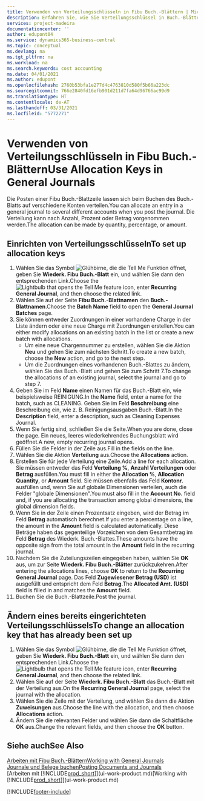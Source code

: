```yaml
---
title: Verwenden von Verteilungsschlüsseln in Fibu Buch.-Blättern | Microsoft Docs
description: Erfahren Sie, wie Sie Verteilungsschlüssel in Buch.-Blättern verwenden können.
services: project-madeira
documentationcenter: ''
author: edupont04
ms.service: dynamics365-business-central
ms.topic: conceptual
ms.devlang: na
ms.tgt_pltfrm: na
ms.workload: na
ms.search.keywords: cost accounting
ms.date: 04/01/2021
ms.author: edupont
ms.openlocfilehash: 2760b53bfa1e277d4c4763810d580f5b66a223dc
ms.sourcegitcommit: 766e2840fd16efb901d211d7fa64d96766ac99d9
ms.translationtype: HT
ms.contentlocale: de-AT
ms.lasthandoff: 03/31/2021
ms.locfileid: "5772271"
---
```

# <a name="use-allocation-keys-in-general-journals"></a><span data-ttu-id="343e3-103">Verwenden von Verteilungsschlüsseln in Fibu Buch.-Blättern</span><span class="sxs-lookup"><span data-stu-id="343e3-103">Use Allocation Keys in General Journals</span></span>
<span data-ttu-id="343e3-104">Die Posten einer Fibu Buch.-Blattzeile lassen sich beim Buchen des Buch.-Blatts auf verschiedene Konten verteilen.</span><span class="sxs-lookup"><span data-stu-id="343e3-104">You can allocate an entry in a general journal to several different accounts when you post the journal.</span></span> <span data-ttu-id="343e3-105">Die Verteilung kann nach Anzahl, Prozent oder Betrag vorgenommen werden.</span><span class="sxs-lookup"><span data-stu-id="343e3-105">The allocation can be made by quantity, percentage, or amount.</span></span>

## <a name="to-set-up-allocation-keys"></a><span data-ttu-id="343e3-106">Einrichten von Verteilungsschlüsseln</span><span class="sxs-lookup"><span data-stu-id="343e3-106">To set up allocation keys</span></span>
1. <span data-ttu-id="343e3-107">Wählen Sie das Symbol ![Glühbirne, die die Tell Me Funktion öffnet](media/ui-search/search_small.png "Tell Me-Funktion"), geben Sie **Wiederk. Fibu Buch.-Blatt** ein, und wählen Sie dann den entsprechenden Link.</span><span class="sxs-lookup"><span data-stu-id="343e3-107">Choose the ![Lightbulb that opens the Tell Me feature](media/ui-search/search_small.png "Tell me what you want to do") icon, enter **Recurring General Journal**, and then choose the related link.</span></span>
2. <span data-ttu-id="343e3-108">Wählen Sie auf der Seite **Fibu Buch.-Blattnamen** den **Buch.-Blattnamen**.</span><span class="sxs-lookup"><span data-stu-id="343e3-108">Choose the **Batch Name** field to open the **General Journal Batches** page.</span></span>
3. <span data-ttu-id="343e3-109">Sie können entweder Zuordnungen in einer vorhandene Charge in der Liste ändern oder eine neue Charge mit Zuordnungen erstellen.</span><span class="sxs-lookup"><span data-stu-id="343e3-109">You can either modify allocations on an existing batch in the list or create a new batch with allocations.</span></span>
   * <span data-ttu-id="343e3-110">Um eine neue Chargennummer zu erstellen, wählen Sie die Aktion **Neu** und gehen Sie zum nächsten Schritt.</span><span class="sxs-lookup"><span data-stu-id="343e3-110">To create a new batch, choose the **New** action, and go to the next step.</span></span>
   * <span data-ttu-id="343e3-111">Um die Zuordnungen eines vorhandenen Buch.-Blattes zu ändern, wählen Sie das Buch.-Blatt und gehen Sie zum Schritt 7.</span><span class="sxs-lookup"><span data-stu-id="343e3-111">To change the allocations of an existing journal, select the journal and go to step 7.</span></span>    
4. <span data-ttu-id="343e3-112">Geben Sie im Feld **Name** einen Namen für das Buch.-Blatt ein, wie beispielsweise REINIGUNG.</span><span class="sxs-lookup"><span data-stu-id="343e3-112">In the **Name** field, enter a name for the batch, such as CLEANING.</span></span> <span data-ttu-id="343e3-113">Geben Sie im Feld **Beschreibung** eine Beschreibung ein, wie z. B. Reinigungsausgaben Buch.-Blatt.</span><span class="sxs-lookup"><span data-stu-id="343e3-113">In the **Description** field, enter a description, such as Cleaning Expenses Journal.</span></span>
5. <span data-ttu-id="343e3-114">Wenn Sie fertig sind, schließen Sie die Seite.</span><span class="sxs-lookup"><span data-stu-id="343e3-114">When you are done, close the page.</span></span> <span data-ttu-id="343e3-115">Ein neues, leeres wiederkehrendes Buchungsblatt wird geöffnet.</span><span class="sxs-lookup"><span data-stu-id="343e3-115">A new, empty recurring journal opens.</span></span>
6. <span data-ttu-id="343e3-116">Füllen Sie die Felder in der Zeile aus.</span><span class="sxs-lookup"><span data-stu-id="343e3-116">Fill in the fields on the line.</span></span>
7. <span data-ttu-id="343e3-117">Wählen Sie die Aktion **Verteilung** aus.</span><span class="sxs-lookup"><span data-stu-id="343e3-117">Choose the **Allocations** action.</span></span>
8. <span data-ttu-id="343e3-118">Erstellen Sie für jede Verteilung eine Zeile.</span><span class="sxs-lookup"><span data-stu-id="343e3-118">Add a line for each allocation.</span></span> <span data-ttu-id="343e3-119">Sie müssen entweder das Feld **Verteilung %**, **Anzahl Verteilungen** oder **Betrag** ausfüllen.</span><span class="sxs-lookup"><span data-stu-id="343e3-119">You must fill in either the **Allocation %**, **Allocation Quantity**, or **Amount** field.</span></span> <span data-ttu-id="343e3-120">Sie müssen ebenfalls das Feld **Kontonr.** ausfüllen und, wenn Sie auf globale Dimensionen verteilen, auch die Felder "globale Dimensionen".</span><span class="sxs-lookup"><span data-stu-id="343e3-120">You must also fill in the **Account No.** field and, if you are allocating the transaction among global dimensions, the global dimension fields.</span></span>
9. <span data-ttu-id="343e3-121">Wenn Sie in der Zeile einen Prozentsatz eingeben, wird der Betrag im Feld **Betrag** automatisch berechnet.</span><span class="sxs-lookup"><span data-stu-id="343e3-121">If you enter a percentage on a line, the amount in the **Amount** field is calculated automatically.</span></span> <span data-ttu-id="343e3-122">Diese Beträge haben das gegenteilige Vorzeichen von dem Gesamtbetrag im Feld **Betrag** des Wiederk. Buch.-Blattes.</span><span class="sxs-lookup"><span data-stu-id="343e3-122">These amounts have the opposite sign from the total amount in the **Amount** field in the recurring journal.</span></span>
10. <span data-ttu-id="343e3-123">Nachdem Sie die Zuteilungszeilen eingegeben haben, wählen Sie **OK** aus, um zur Seite **Wiederk. Fibu Buch.-Blätter** zurückzukehren.</span><span class="sxs-lookup"><span data-stu-id="343e3-123">After entering the allocations lines, choose **OK** to return to the **Recurring General Journal** page.</span></span> <span data-ttu-id="343e3-124">Das Feld **Zugewiesener Betrag (USD)** ist ausgefüllt und entspricht dem Feld **Betrag**.</span><span class="sxs-lookup"><span data-stu-id="343e3-124">The **Allocated Amt. (USD)** field is filled in and matches the **Amount** field.</span></span>
11. <span data-ttu-id="343e3-125">Buchen Sie die Buch.-Blattzeile.</span><span class="sxs-lookup"><span data-stu-id="343e3-125">Post the journal.</span></span>

## <a name="to-change-an-allocation-key-that-has-already-been-set-up"></a><span data-ttu-id="343e3-126">Ändern eines bereits eingerichteten Verteilungsschlüssels</span><span class="sxs-lookup"><span data-stu-id="343e3-126">To change an allocation key that has already been set up</span></span>
1. <span data-ttu-id="343e3-127">Wählen Sie das Symbol ![Glühbirne, die die Tell Me Funktion öffnet](media/ui-search/search_small.png "Tell Me-Funktion"), geben Sie **Wiederk. Fibu Buch.-Blatt** ein, und wählen Sie dann den entsprechenden Link.</span><span class="sxs-lookup"><span data-stu-id="343e3-127">Choose the ![Lightbulb that opens the Tell Me feature](media/ui-search/search_small.png "Tell me what you want to do") icon, enter **Recurring General Journal**, and then choose the related link.</span></span>
2. <span data-ttu-id="343e3-128">Wählen Sie auf der Seite **Wiederk. Fibu Buch.-Blatt** das Buch.-Blatt mit der Verteilung aus.</span><span class="sxs-lookup"><span data-stu-id="343e3-128">On the **Recurring General Journal** page, select the journal with the allocation.</span></span>
3. <span data-ttu-id="343e3-129">Wählen Sie die Zeile mit der Verteilung, und wählen Sie dann die Aktion **Zuweisungen** aus.</span><span class="sxs-lookup"><span data-stu-id="343e3-129">Choose the line with the allocation, and then choose **Allocations** action.</span></span>
4. <span data-ttu-id="343e3-130">Ändern Sie die relevanten Felder und wählen Sie dann die Schaltfläche **OK** aus.</span><span class="sxs-lookup"><span data-stu-id="343e3-130">Change the relevant fields, and then choose the **OK** button.</span></span>

## <a name="see-also"></a><span data-ttu-id="343e3-131">Siehe auch</span><span class="sxs-lookup"><span data-stu-id="343e3-131">See Also</span></span>
[<span data-ttu-id="343e3-132">Arbeiten mit Fibu Buch.-Blättern</span><span class="sxs-lookup"><span data-stu-id="343e3-132">Working with General Journals</span></span>](ui-work-general-journals.md)  
[<span data-ttu-id="343e3-133">Journale und Belege buchen</span><span class="sxs-lookup"><span data-stu-id="343e3-133">Posting Documents and Journals</span></span>](ui-post-documents-journals.md)  
<span data-ttu-id="343e3-134">[Arbeiten mit [!INCLUDE[prod_short](includes/prod_short.md)]](ui-work-product.md)</span><span class="sxs-lookup"><span data-stu-id="343e3-134">[Working with [!INCLUDE[prod_short](includes/prod_short.md)]](ui-work-product.md)</span></span>


[!INCLUDE[footer-include](includes/footer-banner.md)]